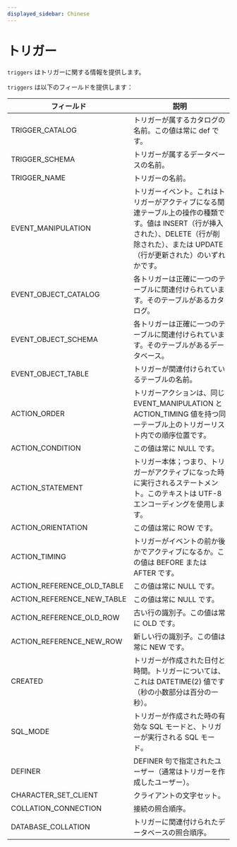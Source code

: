 ```yaml
---
displayed_sidebar: Chinese
---
```


# トリガー

`triggers` はトリガーに関する情報を提供します。

`triggers` は以下のフィールドを提供します：

| フィールド                 | 説明                                                         |
| -------------------------- | ------------------------------------------------------------ |
| TRIGGER_CATALOG            | トリガーが属するカタログの名前。この値は常に def です。     |
| TRIGGER_SCHEMA             | トリガーが属するデータベースの名前。                         |
| TRIGGER_NAME               | トリガーの名前。                                             |
| EVENT_MANIPULATION         | トリガーイベント。これはトリガーがアクティブになる関連テーブル上の操作の種類です。値は INSERT（行が挿入された）、DELETE（行が削除された）、または UPDATE（行が更新された）のいずれかです。 |
| EVENT_OBJECT_CATALOG       | 各トリガーは正確に一つのテーブルに関連付けられています。そのテーブルがあるカタログ。 |
| EVENT_OBJECT_SCHEMA        | 各トリガーは正確に一つのテーブルに関連付けられています。そのテーブルがあるデータベース。 |
| EVENT_OBJECT_TABLE         | トリガーが関連付けられているテーブルの名前。                 |
| ACTION_ORDER               | トリガーアクションは、同じ EVENT_MANIPULATION と ACTION_TIMING 値を持つ同一テーブル上のトリガーリスト内での順序位置です。 |
| ACTION_CONDITION           | この値は常に NULL です。                                      |
| ACTION_STATEMENT           | トリガー本体；つまり、トリガーがアクティブになった時に実行されるステートメント。このテキストは UTF-8 エンコーディングを使用します。 |
| ACTION_ORIENTATION         | この値は常に ROW です。                                       |
| ACTION_TIMING              | トリガーがイベントの前か後かでアクティブになるか。この値は BEFORE または AFTER です。 |
| ACTION_REFERENCE_OLD_TABLE | この値は常に NULL です。                                      |
| ACTION_REFERENCE_NEW_TABLE | この値は常に NULL です。                                      |
| ACTION_REFERENCE_OLD_ROW   | 古い行の識別子。この値は常に OLD です。                       |
| ACTION_REFERENCE_NEW_ROW   | 新しい行の識別子。この値は常に NEW です。                     |
| CREATED                    | トリガーが作成された日付と時間。トリガーについては、これは DATETIME(2) 値です（秒の小数部分は百分の一秒）。 |
| SQL_MODE                   | トリガーが作成された時の有効な SQL モードと、トリガーが実行される SQL モード。 |
| DEFINER                    | DEFINER 句で指定されたユーザー（通常はトリガーを作成したユーザー）。 |
| CHARACTER_SET_CLIENT       | クライアントの文字セット。                                   |
| COLLATION_CONNECTION       | 接続の照合順序。                                             |
| DATABASE_COLLATION         | トリガーに関連付けられたデータベースの照合順序。             |
